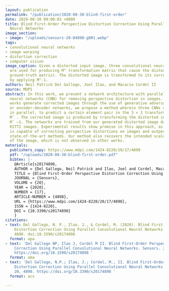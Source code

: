 ```yaml
---
layout: publication
permalink: "/publication/2020-08-30-blind-first-order"
date: 2020-08-30 00:00:03 +0800
title: Blind First-Order Perspective Distortion Correction Using Parallel Convolutional
  Neural Networks
image_section:
- image: "/uploads/sensors-20-04898-g001.webp"
tags:
- convolutional neural networks
- image warping
- distortion correction
- computer vision
image_caption: Given a distorted input image, three convolutional neural networks
  are used for producing M^ transformation matrix that cause the distortion (M as
  ground-truth matrix). The distorted image is transformed to its corrected image
  by applying M^-1.
authors: Neil Patrick Del Gallego, Joel Ilao, and Macario Cordel II
source: MDPI
abstract: In this work, we present a network architecture with parallel convolutional
  neural networks (CNN) for removing perspective distortion in images. While other
  works generate corrected images through the use of generative adversarial networks
  or encoder-decoder networks, we propose a method wherein three CNNs are trained
  in parallel, to predict a certain element pair in the 3 × 3 transformation matrix,
  Mˆ . The corrected image is produced by transforming the distorted input image using
  Mˆ −1. The networks are trained from our generated distorted image dataset using
  KITTI images. Experimental results show promise in this approach, as our method
  is capable of correcting perspective distortions on images and outperforms other
  state-of-the-art methods. Our method also recovers the intended scale and proportion
  of the image, which is not observed in other works.
materials:
  publishers_copy: https://www.mdpi.com/1424-8220/20/17/4898
  pdf: "/uploads/2020-08-30-blind-first-order.pdf"
  bibtex: |-
    @Article{s20174898,
    AUTHOR = {Del Gallego, Neil Patrick and Ilao, Joel and Cordel, Macario},
    TITLE = {Blind First-Order Perspective Distortion Correction Using Parallel Convolutional Neural Networks},
    JOURNAL = {Sensors},
    VOLUME = {20},
    YEAR = {2020},
    NUMBER = {17},
    ARTICLE-NUMBER = {4898},
    URL = {https://www.mdpi.com/1424-8220/20/17/4898},
    ISSN = {1424-8220},
    DOI = {10.3390/s20174898}
    }
citations:
- text: Del Gallego, N. P., Ilao, J., & Cordel, M. (2020). Blind First-Order Perspective
    Distortion Correction Using Parallel Convolutional Neural Networks. Sensors, 20(17),
    4898. doi:10.3390/s20174898
  format: apa
- text: 'Del Gallego NP, Ilao J, Cordel M II. Blind First-Order Perspective Distortion
    Correction Using Parallel Convolutional Neural Networks. Sensors. 2020; 20(17):4898.
    https://doi.org/10.3390/s20174898 '
  format: ama
- text: 'Del Gallego, N.P.; Ilao, J.; Cordel, M., II. Blind First-Order Perspective
    Distortion Correction Using Parallel Convolutional Neural Networks. Sensors 2020,
    20, 4898. https://doi.org/10.3390/s20174898 '
  format: acs

---
```

